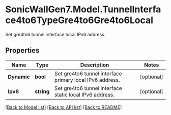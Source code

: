 # SonicWallGen7.Model.TunnelInterface4to6TypeGre4to6Gre4to6Local
Set gre4to6 tunnel interface local IPv6 address.

## Properties

Name | Type | Description | Notes
------------ | ------------- | ------------- | -------------
**Dynamic** | **bool** | Set gre4to6 tunnel interface primary local IPv6 address. | [optional] 
**Ipv6** | **string** | Set gre4to6 tunnel interface static local IPv6 address. | [optional] 

[[Back to Model list]](../README.md#documentation-for-models) [[Back to API list]](../README.md#documentation-for-api-endpoints) [[Back to README]](../README.md)

